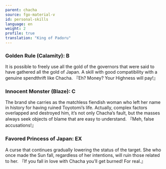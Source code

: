 ```yaml
---
parent: chacha
source: fgo-material-v
id: personal-skills
language: en
weight: 2
profile: true
translation: "King of Padoru"
---
```


### Golden Rule (Calamity): B

It is possible to freely use all the gold of the governors that were said to have gathered all the gold of Japan.
A skill with good compatibility with a genuine spendthrift like Chacha.
『Eh? Money? Your Highness will pay!』

### Innocent Monster (Blaze): C

The brand she carries as the matchless fiendish woman who left her name in history for having ruined Toyotomi’s life.
Actually, complex factors overlapped and destroyed him, it’s not only Chacha’s fault, but the masses always seek objects of blame that are easy to understand.
『Meh, false accusations!』

### Favored Princess of Japan: EX
A curse that continues gradually lowering the status of the target.
She who once made the Sun fall, regardless of her intentions, will ruin those related to her.
『If you fall in love with Chacha you’ll get burned! For real.』
